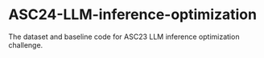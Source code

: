 # ASC24-LLM-inference-optimization
The dataset and baseline code for ASC23 LLM inference optimization challenge. 
